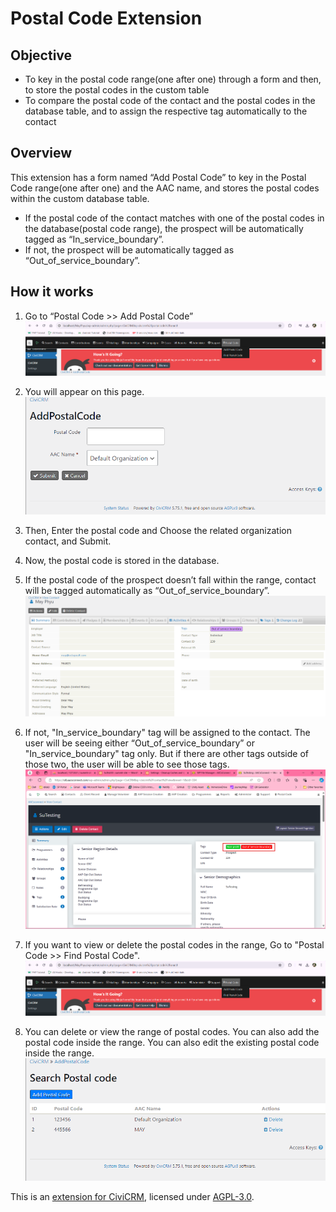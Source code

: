 # Postal Code Extension

## Objective
- To key in the postal code range(one after one) through a form and then, to store the postal codes in the custom table
- To compare the postal code of the contact and the postal codes in the database table, and to assign the respective tag automatically to the contact

## Overview
This extension has a form named “Add Postal Code” to key in the Postal Code range(one after one) and the AAC name, and stores the postal codes within the custom database table.
- If the postal code of the contact matches with one of the postal codes in the database(postal code range), the prospect will be automatically tagged as “In_service_boundary”. 
- If not, the prospect will be automatically tagged as “Out_of_service_boundary”.

## How it works
1. Go to “Postal Code >> Add Postal Code”
![Alt text](images/image1.png)

2. You will appear on this page.
![Alt text](images/image2.png)

3. Then, Enter the postal code and Choose the related organization contact, and Submit.

4. Now, the postal code is stored in the database.

5. If the postal code of the prospect doesn’t fall within the range, contact will be tagged automatically as “Out_of_service_boundary”.
![Alt text](images/image4.png)

6. If not, "In_service_boundary" tag will be assigned to the contact. The user will be seeing either “Out_of_service_boundary” or "In_service_boundary" tag only. But if there are other tags outside of those two, the user will be able to see those tags. 
![alt text](images/image6.png)

7. If you want to view or delete the postal codes in the range, Go to "Postal Code >> Find Postal Code".
![Alt text](images/image1.png)

8. You can delete or view the range of postal codes. You can also add the postal code inside the range. You can also edit the existing postal code inside the range. 
![alt text](images/image3.png)

This is an [extension for CiviCRM](https://docs.civicrm.org/sysadmin/en/latest/customize/extensions/), licensed under [AGPL-3.0](LICENSE.txt).



